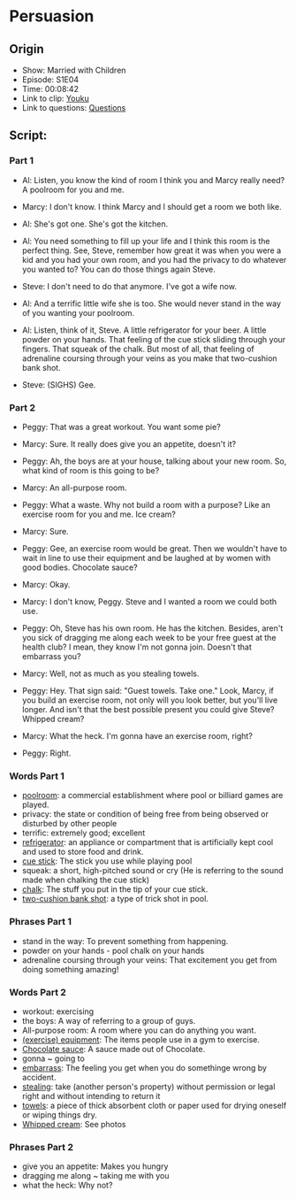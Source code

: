 # Persuasion
## Origin
- Show: Married with Children
- Episode: S1E04
- Time: 00:08:42
- Link to clip: [Youku](http://v.youku.com/v_show/id_XMzA0NjE3MTg2NA==.html?spm=a2h3j.8428770.3416059.1)
- Link to questions: [Questions](https://github.com/crazcalm/oral-english/blob/master/clip_questions/persuasion.md)

## Script:
### Part 1
- Al: Listen, you know the kind of room I think you and Marcy really need? A poolroom for you and me.

- Marcy: I don't know. I think Marcy and I should get a room we both like.

- Al: She's got one. She's got the kitchen.

- Al: You need something to fill up your life and I think this room is the perfect thing. See, Steve, remember how great it was when you were a kid and you had your own room, and you had the privacy to do whatever you wanted to? You can do those things again Steve.

- Steve: I don't need to do that anymore. I've got a wife now.

- Al: And a terrific little wife she is too. She would never stand in the way of you wanting your poolroom.

- Al: Listen, think of it, Steve. A little refrigerator for your beer. A little powder on your hands. That feeling of the cue stick sliding through your fingers. That squeak of the chalk.
But most of all, that feeling of adrenaline coursing through your veins as you make that two-cushion bank shot.

- Steve: (SIGHS) Gee.

### Part 2

- Peggy: That was a great workout. You want some pie?

- Marcy: Sure. It really does give you an appetite, doesn't it? 

- Peggy: Ah, the boys are at your house, talking about your new room. So, what kind of room is this going to be?

- Marcy: An all-purpose room.

- Peggy: What a waste. Why not build a room with a purpose? Like an exercise room for you and me. Ice cream?

- Marcy: Sure.

- Peggy: Gee, an exercise room would be great. Then we wouldn't have to wait in line to use their equipment and be laughed at by women with good bodies. Chocolate sauce?

- Marcy: Okay.

- Marcy: I don't know, Peggy. Steve and I wanted a room we could both use.

- Peggy: Oh, Steve has his own room. He has the kitchen. Besides, aren't you sick of dragging me along each week to be your free guest at the health club? I mean, they know I'm not gonna join.
Doesn't that embarrass you?

- Marcy: Well, not as much as you stealing towels.

- Peggy: Hey. That sign said: "Guest towels. Take one." Look, Marcy, if you build an exercise room, not only will you look better, but you'll live longer. And isn't that the best possible present you could give Steve? Whipped cream?

- Marcy: What the heck. I'm gonna have an exercise room, right? 

- Peggy: Right.


### Words Part 1
- [poolroom](https://cn.bing.com/images/search?q=poolroom&form=HDRSC2&first=1&cw=1080&ch=531): a commercial establishment where pool or billiard games are played.
- privacy: the state or condition of being free from being observed or disturbed by other people
- terrific: extremely good; excellent
- [refrigerator](https://cn.bing.com/images/search?q=define%3arefrigerator&form=HDRSC2&first=1&cw=1080&ch=531): an appliance or compartment that is artificially kept cool and used to store food and drink.
- [cue stick](https://cn.bing.com/images/search?q=cue+stick&form=HDRSC2&first=1&cw=1080&ch=531): The stick you use while playing pool 
- squeak: a short, high-pitched sound or cry (He is referring to the sound made when chalking the cue stick)
- [chalk](https://cn.bing.com/images/search?q=cue%20chalk&qs=n&form=QBIR&sp=-1&pq=cue%20chalk&sc=8-7&sk=&cvid=478DB12BFA1B4113A7E4279897E50F59): The stuff you put in the tip of your cue stick.
- [two-cushion bank shot](http://v.youku.com/v_show/id_XMTQ5MTI1MTQxNg==.html?spm=a2h0k.8191407.0.0&from=s1.8-1-1.2): a type of trick shot in pool.

### Phrases Part 1
- stand in the way: To prevent something from happening.
- powder on your hands - pool chalk on your hands
- adrenaline coursing through your veins: That excitement you get from doing something amazing!

### Words Part 2
- workout: exercising
- the boys: A way of referring to a group of guys.
- All-purpose room: A room where you can do anything you want. 
- [(exercise) equipment](https://cn.bing.com/images/search?q=exercise+equipment&form=HDRSC2&first=1&cw=1080&ch=531): The items people use in a gym to exercise. 
- [Chocolate sauce](https://cn.bing.com/images/search?q=chocolate+sauce&FORM=AWIR): A sauce made out of Chocolate. 
- gonna ~ going to
- [embarrass](https://tse4-mm.cn.bing.net/th?id=OIP.vNw6ckYNEZuVAhVy95WK_AD5D6&p=0&pid=1.1): The feeling you get when you do somethinge wrong by accident. 
- [stealing](https://cn.bing.com/images/search?q=stealing&form=HDRSC2&first=1&cw=1080&ch=531): take (another person's property) without permission or legal right and without intending to return it
- [towels](https://cn.bing.com/images/search?q=towel&form=HDRSC2&first=1&cw=1080&ch=531): a piece of thick absorbent cloth or paper used for drying oneself or wiping things dry.
- [Whipped cream](https://cn.bing.com/images/search?q=whip+cream&form=HDRSC2&first=1&cw=1080&ch=531): See photos


### Phrases Part 2

- give you an appetite: Makes you hungry
- dragging me along ~ taking me with you
- what the heck: Why not?
